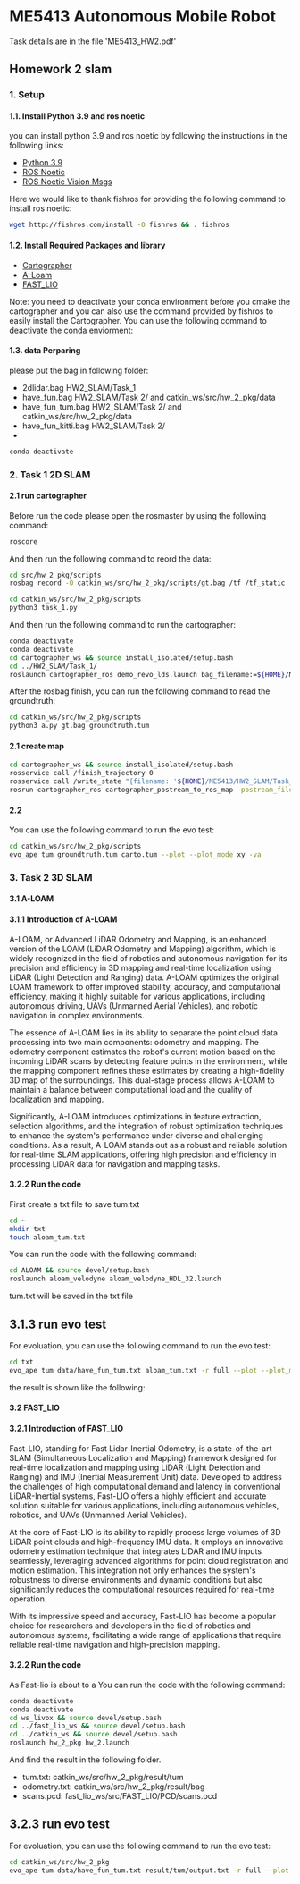 # ME5413 Autonomous Mobile Robot #
Task details are in the file 'ME5413_HW2.pdf'
## Homework 2 slam  ##

### 1. Setup ###

#### 1.1. Install Python 3.9 and ros noetic ####

you can install python 3.9 and ros noetic by following the instructions in the following links:

- [Python 3.9](https://linuxize.com/post/how-to-install-python-3-9-on-ubuntu-20-04/)
- [ROS Noetic](http://wiki.ros.org/noetic/Installation/Ubuntu)
- [ROS Noetic Vision Msgs](http://wiki.ros.org/vision_msgs)

Here we would like to thank fishros for providing the following command to install ros noetic:

```bash
wget http://fishros.com/install -O fishros && . fishros 
````

#### 1.2. Install Required Packages and library ####

- [Cartographer](https://google-cartographer-ros.readthedocs.io/en/latest/compilation.html)
- [A-Loam](https://github.com/HKUST-Aerial-Robotics/A-LOAM)
- [FAST_LIO](https://github.com/hku-mars/FAST_LIO.git)

Note: you need to deactivate your conda environment before you cmake the cartographer and you can also use the command
provided by fishros to easily install the Cartographer. You can use the following command to deactivate the conda
enviorment:
#### 1.3. data Perparing ####
please put the bag in  following folder:
- 2dlidar.bag HW2_SLAM/Task_1
- have_fun.bag HW2_SLAM/Task 2/ and catkin_ws/src/hw_2_pkg/data
- have_fun_tum.bag HW2_SLAM/Task 2/ and catkin_ws/src/hw_2_pkg/data
- have_fun_kitti.bag HW2_SLAM/Task 2/
- 

```bash
conda deactivate
```

### 2. Task 1 2D SLAM ###

#### 2.1 run cartographer ####
Before run the code please open the rosmaster by using the following command:
```bash
roscore
```
And then run the following command to reord the data:
```bash
cd src/hw_2_pkg/scripts
rosbag record -O catkin_ws/src/hw_2_pkg/scripts/gt.bag /tf /tf_static
```

```bash
cd catkin_ws/src/hw_2_pkg/scripts
python3 task_1.py
```
And then run the following command to run the cartographer:
```bash
conda deactivate
conda deactivate
cd cartographer_ws && source install_isolated/setup.bash
cd ../HW2_SLAM/Task_1/
roslaunch cartographer_ros demo_revo_lds.launch bag_filename:=${HOME}/ME5413/HW2_SLAM/Task_1/2dlidar.bag
```
After the rosbag finish, you can run the following command to read the groundtruth:
```bash
cd catkin_ws/src/hw_2_pkg/scripts
python3 a.py gt.bag groundtruth.tum
```
#### 2.1 create map ####
```bash
cd cartographer_ws && source install_isolated/setup.bash
rosservice call /finish_trajectory 0
rosservice call /write_state "{filename: '${HOME}/ME5413/HW2_SLAM/Task_1/bag.pbstream'}"
rosrun cartographer_ros cartographer_pbstream_to_ros_map -pbstream_filename ${HOME}/ME5413/HW2_SLAM/Task_1/bag.pbstream -map_filestem ${HOME}/ME5413/HW2_SLAM/Task_1/bag -resolution 0.05
```
#### 2.2 ####
You can use the following command to run the evo test:
```bash
cd catkin_ws/src/hw_2_pkg/scripts
evo_ape tum groundtruth.tum carto.tum --plot --plot_mode xy -va
```
### 3. Task 2 3D SLAM ###
#### 3.1 A-LOAM ####
#### 3.1.1 Introduction of A-LOAM ####
A-LOAM, or Advanced LiDAR Odometry and Mapping, is an enhanced version of the LOAM (LiDAR Odometry and Mapping) algorithm, which is widely recognized in the field of robotics and autonomous navigation for its precision and efficiency in 3D mapping and real-time localization using LiDAR (Light Detection and Ranging) data. A-LOAM optimizes the original LOAM framework to offer improved stability, accuracy, and computational efficiency, making it highly suitable for various applications, including autonomous driving, UAVs (Unmanned Aerial Vehicles), and robotic navigation in complex environments.

The essence of A-LOAM lies in its ability to separate the point cloud data processing into two main components: odometry and mapping. The odometry component estimates the robot's current motion based on the incoming LiDAR scans by detecting feature points in the environment, while the mapping component refines these estimates by creating a high-fidelity 3D map of the surroundings. This dual-stage process allows A-LOAM to maintain a balance between computational load and the quality of localization and mapping.

Significantly, A-LOAM introduces optimizations in feature extraction, selection algorithms, and the integration of robust optimization techniques to enhance the system's performance under diverse and challenging conditions. As a result, A-LOAM stands out as a robust and reliable solution for real-time SLAM applications, offering high precision and efficiency in processing LiDAR data for navigation and mapping tasks.

#### 3.2.2 Run the code ####
First create a txt file to save tum.txt
```bash
cd ~
mkdir txt
touch aloam_tum.txt
```
You can run the code with the following command:
```bash
cd ALOAM && source devel/setup.bash
roslaunch aloam_velodyne aloam_velodyne_HDL_32.launch
```
tum.txt will be saved in the txt file

## 3.1.3 run evo test ##
For evoluation, you can use the following command to run the evo test:
```bash
cd txt
evo_ape tum data/have_fun_tum.txt aloam_tum.txt -r full --plot --plot_mode xz
```
the result is shown like the following:
#### 3.2 FAST_LIO ####
#### 3.2.1 Introduction of FAST_LIO ####
Fast-LIO, standing for Fast Lidar-Inertial Odometry, is a state-of-the-art SLAM (Simultaneous Localization and Mapping) framework designed for real-time localization and mapping using LiDAR (Light Detection and Ranging) and IMU (Inertial Measurement Unit) data. Developed to address the challenges of high computational demand and latency in conventional LiDAR-Inertial systems, Fast-LIO offers a highly efficient and accurate solution suitable for various applications, including autonomous vehicles, robotics, and UAVs (Unmanned Aerial Vehicles).

At the core of Fast-LIO is its ability to rapidly process large volumes of 3D LiDAR point clouds and high-frequency IMU data. It employs an innovative odometry estimation technique that integrates LiDAR and IMU inputs seamlessly, leveraging advanced algorithms for point cloud registration and motion estimation. This integration not only enhances the system's robustness to diverse environments and dynamic conditions but also significantly reduces the computational resources required for real-time operation.

With its impressive speed and accuracy, Fast-LIO has become a popular choice for researchers and developers in the field of robotics and autonomous systems, facilitating a wide range of applications that require reliable real-time navigation and high-precision mapping.
#### 3.2.2 Run the code ####
As Fast-lio is about to a
You can run the code with the following command:
```bash
conda deactivate
conda deactivate
cd ws_livox && source devel/setup.bash
cd ../fast_lio_ws && source devel/setup.bash
cd ../catkin_ws && source devel/setup.bash
roslaunch hw_2_pkg hw_2.launch
```
And find the result in the following folder. 
- tum.txt: catkin_ws/src/hw_2_pkg/result/tum
- odometry.txt: catkin_ws/src/hw_2_pkg/result/bag
- scans.pcd: fast_lio_ws/src/FAST_LIO/PCD/scans.pcd

## 3.2.3 run evo test ##
For evoluation, you can use the following command to run the evo test:
```bash
cd catkin_ws/src/hw_2_pkg
evo_ape tum data/have_fun_tum.txt result/tum/output.txt -r full --plot --plot_mode xz
```